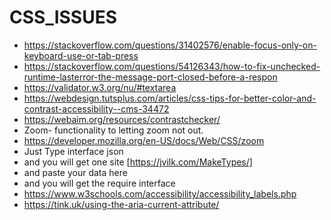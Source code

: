 # CSS_ISSUES
- https://stackoverflow.com/questions/31402576/enable-focus-only-on-keyboard-use-or-tab-press
- https://stackoverflow.com/questions/54126343/how-to-fix-unchecked-runtime-lasterror-the-message-port-closed-before-a-respon
- https://validator.w3.org/nu/#textarea
- https://webdesign.tutsplus.com/articles/css-tips-for-better-color-and-contrast-accessibility--cms-34472
- https://webaim.org/resources/contrastchecker/
- Zoom- functionality to letting zoom not out.
- https://developer.mozilla.org/en-US/docs/Web/CSS/zoom
- Just Type interface json
- and you will get one site [https://jvilk.com/MakeTypes/]
- and paste your data here
- and you will get the require interface
- https://www.w3schools.com/accessibility/accessibility_labels.php
- https://tink.uk/using-the-aria-current-attribute/
